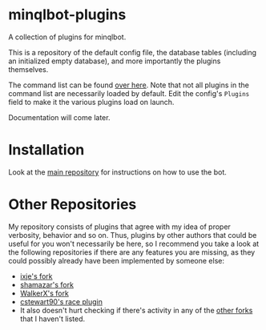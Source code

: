 minqlbot-plugins
================

A collection of plugins for minqlbot.

This is a repository of the default config file, the database tables (including an initialized empty database),
and more importantly the plugins themselves.

The command list can be found [over here](http://github.com/MinoMino/minqlbot/wiki/Command-List). Note that not all plugins in the command list are necessarily loaded by default. Edit the config's `Plugins` field to make it the various plugins load on launch.

Documentation will come later.

Installation
============

Look at the [main repository](https://github.com/MinoMino/minqlbot) for instructions on how to use the bot.

Other Repositories
==================

My repository consists of plugins that agree with my idea of proper verbosity, behavior and so on. Thus, plugins by other authors that could be useful for you won't necessarily be here, so I recommend you take a look at the following repositories if there are any features you are missing, as they could possibly already have been implemented by someone else:

* [ixje's fork](https://github.com/ixje/minqlbot-plugins)
* [shamazar's fork](https://github.com/shamazar/minqlbot-plugins)
* [WalkerX's fork](https://github.com/WalkerY/minqlbot-plugins)
* [cstewart90's race plugin](https://github.com/cstewart90/minqlbot-race-plugin)
* It also doesn't hurt checking if there's activity in any of the [other forks](https://github.com/MinoMino/minqlbot-plugins/network/members) that I haven't listed.
